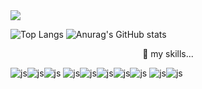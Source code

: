 <img src="https://capsule-render.vercel.app/api?type=cylinder&color=auto&height=180&section=header&text=Hi%20there%20👋-nl-I'm%20studying%20Python,%20PyTorch-nl-and%20Deep%20learning&fontSize=40&fontAlignY=30" />

![Top Langs](https://github-readme-stats.vercel.app/api/top-langs/?username=JHN-noob)
![Anurag's GitHub stats](https://github-readme-stats.vercel.app/api?username=JHN-noob)

<p align="center">
  🌱 my skills...
</p>

![js](https://img.shields.io/badge/GitHub-100000?style=for-the-badge&logo=github&logoColor=white)![js](https://img.shields.io/badge/Kaggle-20BEFF?style=for-the-badge&logo=Kaggle&logoColor=white)![js](https://img.shields.io/badge/Windows-0078D6?style=for-the-badge&logo=windows&logoColor=white)
![js](https://img.shields.io/badge/Python-14354C?style=for-the-badge&logo=python&logoColor=white)![js](https://img.shields.io/badge/PyTorch-F15B2A?style=for-the-badge&logo=pytorch&logoColor=white)![js](https://img.shields.io/badge/ML-3361CC?style=for-the-badge)![js](https://img.shields.io/badge/DL-7B00FF?style=for-the-badge)![js](https://img.shields.io/badge/MySQL-00000F?style=for-the-badge&logo=mysql&logoColor=white)
![js](https://img.shields.io/badge/VSCode-0078D4?style=for-the-badge&logo=visual%20studio%20code&logoColor=white)![js](https://img.shields.io/badge/Jupyter_Notebook-FF3621?style=for-the-badge&logo=jupyter&20notebook&logoColor=white)

